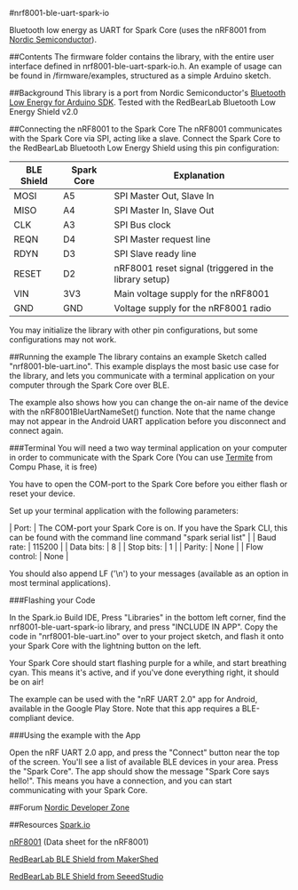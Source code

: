 #nrf8001-ble-uart-spark-io

Bluetooth low energy as UART for Spark Core (uses the nRF8001 from [Nordic Semiconductor](https://www.nordicsemi.com/ "Go to Nordic Semiconductor's homepage")). 

##Contents
The firmware folder contains the library, with the entire user interface defined in nrf8001-ble-uart-spark-io.h.
An example of usage can be found in /firmware/examples, structured as a simple Arduino sketch.

##Background
This library is a port from Nordic Semiconductor's [Bluetooth Low Energy for Arduino SDK](https://github.com/NordicSemiconductor/ble-sdk-arduino "Go to BLE for Arduino GitHub repository").
Tested with the RedBearLab Bluetooth Low Energy Shield v2.0

##Connecting the nRF8001 to the Spark Core
The nRF8001 communicates with the Spark Core via SPI, acting like a slave.
Connect the Spark Core to the RedBearLab Bluetooth Low Energy Shield using this pin configuration:

| BLE Shield		| Spark Core	|	Explanation |
| --------- | ----------- | ----------- |
| MOSI 			| A5					| SPI Master Out, Slave In |
| MISO			| A4					| SPI Master In, Slave Out |
| CLK				| A3 					| SPI Bus clock |
| REQN			| D4					| SPI Master request line |
| RDYN			| D3					| SPI Slave ready line |
| RESET			| D2					| nRF8001 reset signal (triggered in the library setup) |
| VIN				| 3V3					| Main voltage supply for the nRF8001 |
| GND				| GND					| Voltage supply for the nRF8001 radio |

You may initialize the library with other pin configurations, but some configurations may not work.

##Running the example
The library contains an example Sketch called "nrf8001-ble-uart.ino". This example displays the most basic use case for the library, and lets you communicate with a terminal application on your computer through the Spark Core over BLE.

The example also shows how you can change the on-air name of the device with the nRF8001BleUartNameSet() function. Note that the name change may not appear in the Android UART application before you disconnect and connect again.

###Terminal 
You will need a two way terminal application on your computer in order to communicate with the Spark Core (You can use [Termite](http://www.compuphase.com/software_termite.htm "Go to the Termite project home page") from Compu Phase, it is free)

You have to open the COM-port to the Spark Core before you either flash or reset your device.

Set up your terminal application with the following parameters:

| Port: | The COM-port your Spark Core is on. If you have the Spark CLI, this can be found with the command line command "spark serial list" |
| Baud rate: | 115200 |
| Data bits: | 8 |
| Stop bits: | 1 |
| Parity:    | None |
| Flow control: | None |

You should also append LF ('\n') to your messages (available as an option in most terminal applications).

###Flashing your Code

In the Spark.io Build IDE, Press "Libraries" in the bottom left corner, find the nrf8001-ble-uart-spark-io library, and press "INCLUDE IN APP".
Copy the code in "nrf8001-ble-uart.ino" over to your project sketch, and flash it onto your Spark Core with the lightning button on the left.

Your Spark Core should start flashing purple for a while, and start breathing cyan. This means it's active, and if you've done everything right, it should be on air!

The example can be used with the "nRF UART 2.0" app for Android, available in the Google Play Store. Note that this app requires a BLE-compliant device. 

###Using the example with the App

Open the nRF UART 2.0 app, and press the "Connect" button near the top of the screen. You'll see a list of available BLE devices in your area. Press the "Spark Core". The app should show the message "Spark Core says hello!". This means you have a connection, and you can start communicating with your Spark Core.

##Forum
[Nordic Developer Zone](http://devzone.nordicsemi.com/ "Go to Nordic developer zone")

##Resources
[Spark.io](http://spark.io "Go to Spark.io homepage")  

[nRF8001](https://www.nordicsemi.com/eng/Products/Bluetooth-R-low-energy/nRF8001 "Go to product") (Data sheet for the nRF8001) 

[RedBearLab BLE Shield from MakerShed](http://www.makershed.com/Bluetooth_Low_Energy_BLE_Shield_for_Arduino_p/mkrbl1.htm "Go to product")  

[RedBearLab BLE Shield from SeeedStudio](http://www.seeedstudio.com/depot/bluetooth-40-low-energy-ble-shield-v20-p-1631.html "Go to product")  
